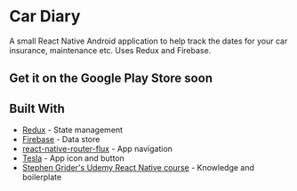 # Car Diary

A small React Native Android application to help track the dates for your car insurance, maintenance etc.
Uses Redux and Firebase.


## Get it on the Google Play Store soon


## Built With

* [Redux](https://redux.js.org/) - State management
* [Firebase](https://firebase.google.com/) - Data store
* [react-native-router-flux](https://github.com/aksonov/react-native-router-flux) - App navigation
* [Tesla](https://www.tesla.com/) - App icon and button
* [Stephen Grider's Udemy React Native course](https://www.udemy.com/the-complete-react-native-and-redux-course/learn/v4/content) - Knowledge and boilerplate

